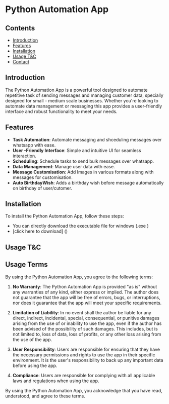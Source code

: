 # Python Automation App

## Contents
- [Introduction](#introduction)
- [Features](#features)
- [Installation](#installation)
- [Usage T&C ](#usage)
- [Contact](#contact)

## Introduction

The Python Automation App is a powerful tool designed to automate repetitive task of sending messages and managing customer data, specially designed for small - medium scale businesses.
 Whether you're looking to automate data management or messaging this app provides a user-friendly interface and robust functionality to meet your needs.

## Features

- **Task Automation**: Automate messaging and shceduling messages over whatsapp with ease.
- **User -Friendly Interface**: Simple and intuitive UI for seamless interaction.
- **Scheduling**: Schedule tasks to send bulk messages over whatsapp.
- **Data Management**: Manage user data with ease.
- **Message Customisation**: Add Images in various formats along with messages for customisation.
- **Auto BirthdayWish**: Adds a birthday wish before message automatically on birthday of user/cutomer.

## Installation

To install the Python Automation App, follow these steps:

   * You can directly download the executable file for windows (.exe )
   * [click here to download] ()

## Usage T&C

## Usage Terms

By using the Python Automation App, you agree to the following terms:

1. **No Warranty**: The Python Automation App is provided "as is" without any warranties of any kind, either express or implied. The author does not guarantee that the app will be free of errors, bugs, or interruptions, nor does it guarantee that the app will meet your specific requirements.

2. **Limitation of Liability**: In no event shall the author be liable for any direct, indirect, incidental, special, consequential, or punitive damages arising from the use of or inability to use the app, even if the author has been advised of the possibility of such damages. This includes, but is not limited to, loss of data, loss of profits, or any other loss arising from the use of the app.

3. **User Responsibility**: Users are responsible for ensuring that they have the necessary permissions and rights to use the app in their specific environment. It is the user's responsibility to back up any important data before using the app.

4. **Compliance**: Users are responsible for complying with all applicable laws and regulations when using the app.

By using the Python Automation App, you acknowledge that you have read, understood, and agree to these terms.
